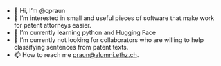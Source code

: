- 👋 Hi, I’m @cpraun
- 👀 I’m interested in small and useful pieces of software that make work for patent attorneys easier. 
- 🌱 I’m currently learning python and Hugging Face
- 💞️ I’m currently not looking for collaborators who are willing to help classifying sentences from patent texts.
- 📫 How to reach me praun@alumni.ethz.ch.

<!---
cpraun/cpraun is a ✨ special ✨ repository because its `README.md` (this file) appears on your GitHub profile.
You can click the Preview link to take a look at your changes.
--->
